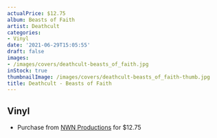 ```yaml
---
actualPrice: $12.75
album: Beasts of Faith
artist: Deathcult
categories:
- Vinyl
date: '2021-06-29T15:05:55'
draft: false
images:
- /images/covers/deathcult-beasts_of_faith.jpg
inStock: true
thumbnailImage: /images/covers/deathcult-beasts_of_faith-thumb.jpg
title: Deathcult - Beasts of Faith
---
```


## Vinyl
* Purchase from [NWN Productions](http://shop.nwnprod.com/index.php?route=product/product&path=75&product_id=2561&sort=pd.name&order=ASC) for $12.75

